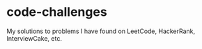 # code-challenges
My solutions to problems I have found on LeetCode, HackerRank, InterviewCake, etc.
